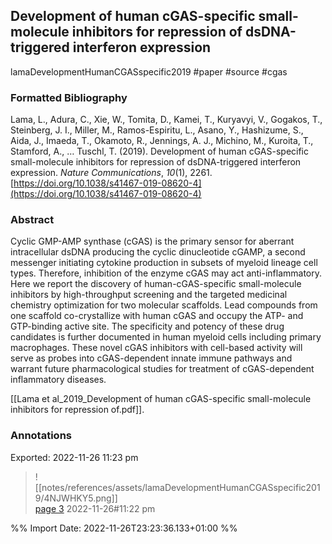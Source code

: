 ## Development of human cGAS-specific small-molecule inhibitors for repression of dsDNA-triggered interferon expression
lamaDevelopmentHumanCGASspecific2019
#paper #source #cgas 

### Formatted Bibliography
Lama, L., Adura, C., Xie, W., Tomita, D., Kamei, T., Kuryavyi, V., Gogakos, T., Steinberg, J. I., Miller, M., Ramos-Espiritu, L., Asano, Y., Hashizume, S., Aida, J., Imaeda, T., Okamoto, R., Jennings, A. J., Michino, M., Kuroita, T., Stamford, A., … Tuschl, T. (2019). Development of human cGAS-specific small-molecule inhibitors for repression of dsDNA-triggered interferon expression. _Nature Communications_, _10_(1), 2261. [https://doi.org/10.1038/s41467-019-08620-4](https://doi.org/10.1038/s41467-019-08620-4)


### Abstract
Cyclic GMP-AMP synthase (cGAS) is the primary sensor for aberrant intracellular dsDNA producing the cyclic dinucleotide cGAMP, a second messenger initiating cytokine production in subsets of myeloid lineage cell types. Therefore, inhibition of the enzyme cGAS may act anti-inflammatory. Here we report the discovery of human-cGAS-specific small-molecule inhibitors by high-throughput screening and the targeted medicinal chemistry optimization for two molecular scaffolds. Lead compounds from one scaffold co-crystallize with human cGAS and occupy the ATP- and GTP-binding active site. The specificity and potency of these drug candidates is further documented in human myeloid cells including primary macrophages. These novel cGAS inhibitors with cell-based activity will serve as probes into cGAS-dependent innate immune pathways and warrant future pharmacological studies for treatment of cGAS-dependent inflammatory diseases.
  
[[Lama et al_2019_Development of human cGAS-specific small-molecule inhibitors for repression of.pdf]].

### Annotations  
Exported: 2022-11-26 11:23 pm
>   
> ![[notes/references/assets/lamaDevelopmentHumanCGASspecific2019/4NJWHKY5.png]]  
> [page 3](file:///Users/rindtorff/zettelkasten/notes/references/2019/Lama%20et%20al_2019_Development%20of%20human%20cGAS-specific%20small-molecule%20inhibitors%20for%20repression%20of.pdf) 
  2022-11-26#11:22 pm


%% Import Date: 2022-11-26T23:23:36.133+01:00 %%
